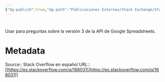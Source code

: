```yaml
---
{"dg-publish":true,"dg-path":"Publicaciones Externas/Stack Exchange/Stack Overflow en español/es.stackoverflow.com-168031.md","permalink":"/publicaciones-externas/stack-exchange/stack-overflow-en-espanol/es-stackoverflow-com-168031/","hide":true,"noteIcon":"\"0\"","created":"2024-04-03T12:49:10.626-06:00","updated":"2024-04-05T16:43:53.964-06:00"}
---
```


# 

Usar para preguntas sobre la versión 3 de la API de Google Spreadsheets.

# Metadata
Source:: Stack Overflow en español
URL:: [[https://es.stackoverflow.com/q/168031\|https://es.stackoverflow.com/q/168031]]

